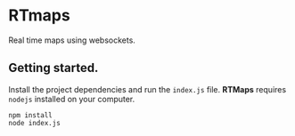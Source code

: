 # RTmaps
Real time maps using websockets.

## Getting started.
Install the project dependencies and run the `index.js` file. **RTMaps** requires `nodejs` installed on your computer.

    npm install
    node index.js

